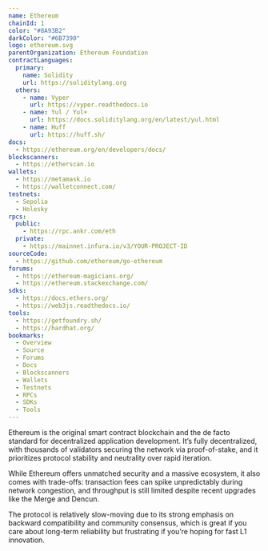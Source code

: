 ```yaml
---
name: Ethereum
chainId: 1
color: "#8A93B2"
darkColor: "#6B7390"
logo: ethereum.svg
parentOrganization: Ethereum Foundation
contractLanguages:
  primary:
    name: Solidity
    url: https://soliditylang.org
  others:
    - name: Vyper
      url: https://vyper.readthedocs.io
    - name: Yul / Yul+
      url: https://docs.soliditylang.org/en/latest/yul.html
    - name: Huff
      url: https://huff.sh/
docs:
  - https://ethereum.org/en/developers/docs/
blockscanners:
  - https://etherscan.io
wallets:
  - https://metamask.io
  - https://walletconnect.com/
testnets:
  - Sepolia
  - Holesky
rpcs:
  public:
    - https://rpc.ankr.com/eth
  private:
    - https://mainnet.infura.io/v3/YOUR-PROJECT-ID
sourceCode:
  - https://github.com/ethereum/go-ethereum
forums:
  - https://ethereum-magicians.org/
  - https://ethereum.stackexchange.com/
sdks:
  - https://docs.ethers.org/
  - https://web3js.readthedocs.io/
tools:
  - https://getfoundry.sh/
  - https://hardhat.org/
bookmarks:
  - Overview
  - Source
  - Forums
  - Docs
  - Blockscanners
  - Wallets
  - Testnets
  - RPCs
  - SDKs
  - Tools
---
```


Ethereum is the original smart contract blockchain and the de facto standard for decentralized application development. It’s fully decentralized, with thousands of validators securing the network via proof-of-stake, and it prioritizes protocol stability and neutrality over rapid iteration.

While Ethereum offers unmatched security and a massive ecosystem, it also comes with trade-offs: transaction fees can spike unpredictably during network congestion, and throughput is still limited despite recent upgrades like the Merge and Dencun. 

The protocol is relatively slow-moving due to its strong emphasis on backward compatibility and community consensus, which is great if you care about long-term reliability but frustrating if you’re hoping for fast L1 innovation.